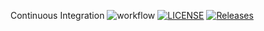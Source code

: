 Continuous Integration
![workflow](https://github.com/padaukwai/DevOpsLab2/actions/workflows/main.yml/badge.svg)
[![LICENSE](https://img.shields.io/github/license/padaukwai/sem.svg?style=flat-square)](https://github.com/padaukwai/DevOpsLab2/blob/master/LICENSE)
[![Releases](https://img.shields.io/github/release/padaukwai/sem/all.svg?style=flat-square)](https://github.com/padaukwai/DevOpsLab2/releases)